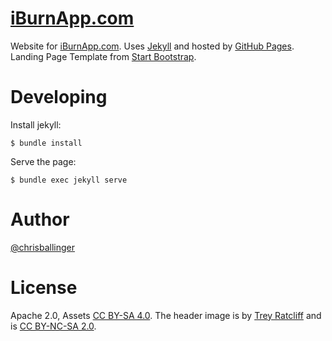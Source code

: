 [iBurnApp.com](http://iburnapp.com)
===========================

Website for [iBurnApp.com](http://iburnapp.com). Uses [Jekyll](http://jekyllrb.com) and hosted by [GitHub Pages](https://pages.github.com). Landing Page Template from [Start Bootstrap](http://startbootstrap.com/template-overviews/landing-page/).

# Developing

Install jekyll:
	
	$ bundle install

Serve the page:

	$ bundle exec jekyll serve

# Author

[@chrisballinger](https://github.com/chrisballinger)

# License

Apache 2.0, Assets [CC BY-SA 4.0](http://creativecommons.org/licenses/by-sa/4.0/).
The header image is by [Trey Ratcliff](https://www.flickr.com/photos/stuckincustoms/6960953088/) and is [CC BY-NC-SA 2.0](https://creativecommons.org/licenses/by-nc-sa/2.0/).